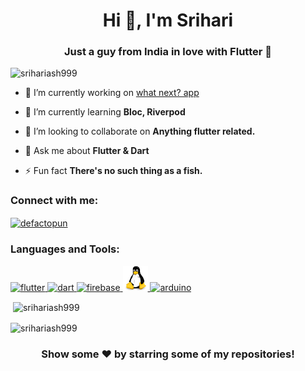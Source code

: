 <h1 align="center">Hi 👋, I'm Srihari</h1>
<h3 align="center">Just a guy from India in love with Flutter 💙</h3>

<p align="left"> <img src="https://komarev.com/ghpvc/?username=srihariash999&label=Profile%20views&color=0e75b6&style=flat" alt="srihariash999" /> </p>

- 🔭 I’m currently working on  [what next? app](https://github.com/srihariash999/whatnext_app)

- 🌱 I’m currently learning  **Bloc, Riverpod**

- 👯 I’m looking to collaborate on  **Anything flutter related.**

- 💬 Ask me about  **Flutter & Dart**

- ⚡ Fun fact  **There's no such thing as a fish.**

<h3 align="left">Connect with me:</h3>
<p align="left">
<a href="https://twitter.com/defactopun" target="blank"><img align="center" src="https://raw.githubusercontent.com/rahuldkjain/github-profile-readme-generator/master/src/images/icons/Social/twitter.svg" alt="defactopun" height="30" width="40" /></a>
</p>

<h3 align="left">Languages and Tools:</h3>
<p align="left"> <a href="https://flutter.dev" target="_blank"> <img src="https://www.vectorlogo.zone/logos/flutterio/flutterio-icon.svg" alt="flutter" width="40" height="40"/> </a> <a href="https://dart.dev" target="_blank"> <img src="https://www.vectorlogo.zone/logos/dartlang/dartlang-icon.svg" alt="dart" width="40" height="40"/> </a> <a href="https://firebase.google.com/" target="_blank"> <img src="https://www.vectorlogo.zone/logos/firebase/firebase-icon.svg" alt="firebase" width="40" height="40"/> </a>  <a href="https://www.linux.org/" target="_blank"> <img src="https://raw.githubusercontent.com/devicons/devicon/master/icons/linux/linux-original.svg" alt="linux" width="40" height="40"/> </a> <a href="https://www.arduino.cc/" target="_blank"> <img src="https://cdn.worldvectorlogo.com/logos/arduino-1.svg" alt="arduino" width="40" height="40"/> </a> </p>

<p>&nbsp;<img align="center" src="https://github-readme-stats.vercel.app/api?username=srihariash999&show_icons=true&locale=en" alt="srihariash999" /></p>

<p><img align="center" src="https://github-readme-streak-stats.herokuapp.com/?user=srihariash999&" alt="srihariash999" /></p>


<div align="center">

### Show some ❤️ by starring some of my repositories!

</div>
